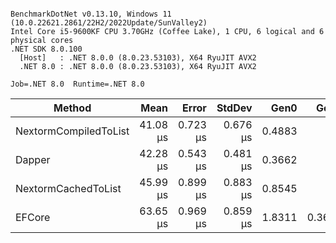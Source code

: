 ```

BenchmarkDotNet v0.13.10, Windows 11 (10.0.22621.2861/22H2/2022Update/SunValley2)
Intel Core i5-9600KF CPU 3.70GHz (Coffee Lake), 1 CPU, 6 logical and 6 physical cores
.NET SDK 8.0.100
  [Host]   : .NET 8.0.0 (8.0.23.53103), X64 RyuJIT AVX2
  .NET 8.0 : .NET 8.0.0 (8.0.23.53103), X64 RyuJIT AVX2

Job=.NET 8.0  Runtime=.NET 8.0  

```
| Method                | Mean     | Error    | StdDev   | Gen0   | Gen1   | Allocated |
|---------------------- |---------:|---------:|---------:|-------:|-------:|----------:|
| NextormCompiledToList | 41.08 μs | 0.723 μs | 0.676 μs | 0.4883 |      - |   2.39 KB |
| Dapper                | 42.28 μs | 0.543 μs | 0.481 μs | 0.3662 |      - |   1.88 KB |
| NextormCachedToList   | 45.99 μs | 0.899 μs | 0.883 μs | 0.8545 |      - |   4.08 KB |
| EFCore                | 63.65 μs | 0.969 μs | 0.859 μs | 1.8311 | 0.3662 |   8.63 KB |
